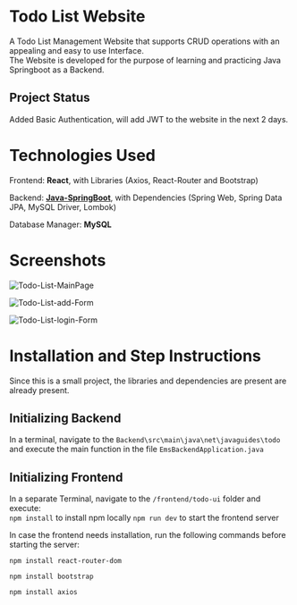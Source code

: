 # Todo List Website

A Todo List Management Website that supports CRUD operations with an appealing and easy to use Interface. <br />
The Website is developed for the purpose of learning and practicing Java Springboot as a Backend.

## Project Status
Added Basic Authentication, will add JWT to the website in the next 2 days.

# Technologies Used
Frontend: **React**, with Libraries (Axios, React-Router and Bootstrap)

Backend: <ins>**Java-SpringBoot**</ins>, with Dependencies (Spring Web, Spring Data JPA, MySQL Driver, Lombok)

Database Manager: **MySQL**

# Screenshots

![Todo-List-MainPage](https://github.com/user-attachments/assets/512e8d67-2b2b-4088-b78b-18adb64cac88)

![Todo-List-add-Form](https://github.com/user-attachments/assets/26919c23-b446-403c-8ceb-f38226fc876d)

![Todo-List-login-Form](https://github.com/user-attachments/assets/f979f2ac-009b-4399-9773-1e3c2cf76f97)



# Installation and Step Instructions
Since this is a small project, the libraries and dependencies are present are already present.

## Initializing Backend
In a terminal, navigate to the `Backend\src\main\java\net\javaguides\todo` and execute the main function in the file `EmsBackendApplication.java`

## Initializing Frontend
In a separate Terminal, navigate to the `/frontend/todo-ui` folder and execute: <br/>
`npm install` to install npm locally
`npm run dev` to start the frontend server

In case the frontend needs installation, run the following commands before starting the server:<br/>
```
npm install react-router-dom

npm install bootstrap

npm install axios
```
